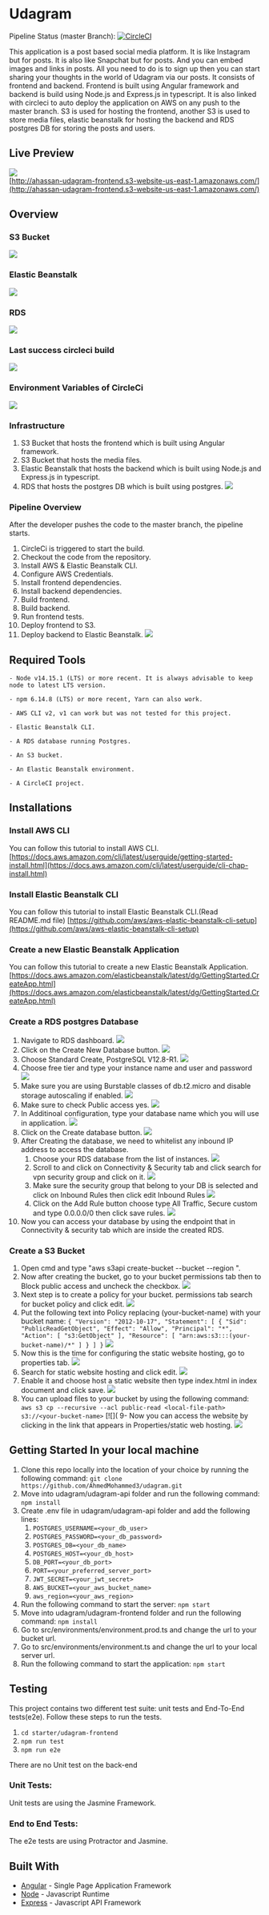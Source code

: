# Udagram

Pipeline Status (master Branch): [![CircleCI](https://circleci.com/gh/AhmedMohammed3/udagram/tree/master.svg?style=shield)](https://circleci.com/gh/AhmedMohammed3/udagram/?branch=master)

This application is a post based social media platform. It is like Instagram but for posts. It is also like Snapchat but for posts. And you can embed images and links in posts. All you need to do is to sign up then you can start sharing your thoughts in the world of Udagram via our posts. It consists of frontend and backend. Frontend is built using Angular framework and backend is build using Node.js and Express.js in typescript. It is also linked with circleci to auto deploy the application on AWS on any push to the master branch. S3 is used for hosting the frontend, another S3 is used to store media files, elastic beanstalk for hosting the backend and RDS postgres DB for storing the posts and users.

## Live Preview

[![](https://github.com/AhmedMohammed3/udagram/blob/master/resources/udagram-front.PNG)](http://ahassan-udagram-frontend.s3-website-us-east-1.amazonaws.com/)<br>
[http://ahassan-udagram-frontend.s3-website-us-east-1.amazonaws.com/](http://ahassan-udagram-frontend.s3-website-us-east-1.amazonaws.com/)<br>

## Overview

### S3 Bucket

[![](https://github.com/AhmedMohammed3/udagram/blob/master/resources/s3-running.PNG)](https://github.com/AhmedMohammed3/udagram/blob/master/resources/s3-running.PNG)<br>

### Elastic Beanstalk

[![](https://github.com/AhmedMohammed3/udagram/blob/master/resources/eb-running.PNG)](https://github.com/AhmedMohammed3/udagram/blob/master/resources/eb-running.PNG)<br>

### RDS

[![](https://github.com/AhmedMohammed3/udagram/blob/master/resources/rds-running.PNG)](https://github.com/AhmedMohammed3/udagram/blob/master/resources/rds-running.PNG)<br>

### Last success circleci build

[![](https://github.com/AhmedMohammed3/udagram/blob/master/resources/circleci-pipeline.PNG)](https://github.com/AhmedMohammed3/udagram/blob/master/resources/circleci-pipeline.PNG)<br>

### Environment Variables of CircleCi

[![](https://github.com/AhmedMohammed3/udagram/blob/master/resources/circleci-envars.PNG)](https://github.com/AhmedMohammed3/udagram/blob/master/resources/circleci-envars.PNG)<br>

### Infrastructure

1. S3 Bucket that hosts the frontend which is built using Angular framework.
2. S3 Bucket that hosts the media files.
3. Elastic Beanstalk that hosts the backend which is built using Node.js and Express.js in typescript.
4. RDS that hosts the postgres DB which is built using postgres.
   [![](https://github.com/AhmedMohammed3/udagram/blob/master/resources/infrastructure.png)](https://github.com/AhmedMohammed3/udagram/blob/master/resources/infrastructure.png)<br>

### Pipeline Overview

After the developer pushes the code to the master branch, the pipeline starts.

1. CircleCi is triggered to start the build.
2. Checkout the code from the repository.
3. Install AWS & Elastic Beanstalk CLI.
4. Configure AWS Credentials.
5. Install frontend dependencies.
6. Install backend dependencies.
7. Build frontend.
8. Build backend.
9. Run frontend tests.
10. Deploy frontend to S3.
11. Deploy backend to Elastic Beanstalk.
    [![](https://github.com/AhmedMohammed3/udagram/blob/master/resources/aws-pipeline.png)](https://github.com/AhmedMohammed3/udagram/blob/master/resources/aws-pipeline.png)<br>

## Required Tools

```
- Node v14.15.1 (LTS) or more recent. It is always advisable to keep node to latest LTS version.

- npm 6.14.8 (LTS) or more recent, Yarn can also work.

- AWS CLI v2, v1 can work but was not tested for this project.

- Elastic Beanstalk CLI.

- A RDS database running Postgres.

- An S3 bucket.

- An Elastic Beanstalk environment.

- A CircleCI project.

```

## Installations

### Install AWS CLI

You can follow this tutorial to install AWS CLI.
[https://docs.aws.amazon.com/cli/latest/userguide/getting-started-install.html](https://docs.aws.amazon.com/cli/latest/userguide/cli-chap-install.html)<br>

### Install Elastic Beanstalk CLI

You can follow this tutorial to install Elastic Beanstalk CLI.(Read README.md file)
[https://github.com/aws/aws-elastic-beanstalk-cli-setup](https://github.com/aws/aws-elastic-beanstalk-cli-setup)<br>

### Create a new Elastic Beanstalk Application

You can follow this tutorial to create a new Elastic Beanstalk Application.
[https://docs.aws.amazon.com/elasticbeanstalk/latest/dg/GettingStarted.CreateApp.html](https://docs.aws.amazon.com/elasticbeanstalk/latest/dg/GettingStarted.CreateApp.html)<br>

### Create a RDS postgres Database

1. Navigate to RDS dashboard.
   [![](https://github.com/AhmedMohammed3/udagram/blob/master/resources/rds-1.png)](https://github.com/AhmedMohammed3/udagram/blob/master/resources/rds-1.png)<br>
2. Click on the Create New Database button.
   [![](https://github.com/AhmedMohammed3/udagram/blob/master/resources/rds-2.png)](https://github.com/AhmedMohammed3/udagram/blob/master/resources/rds-2.png)<br>
3. Choose Standard Create, PostgreSQL V12.8-R1.
   [![](https://github.com/AhmedMohammed3/udagram/blob/master/resources/rds-3.png)](https://github.com/AhmedMohammed3/udagram/blob/master/resources/rds-3.png)<br>
4. Choose free tier and type your instance name and user and password
   [![](https://github.com/AhmedMohammed3/udagram/blob/master/resources/rds-4.png)](https://github.com/AhmedMohammed3/udagram/blob/master/resources/rds-4.png)<br>
5. Make sure you are using Burstable classes of db.t2.micro and disable storage autoscaling if enabled.
   [![](https://github.com/AhmedMohammed3/udagram/blob/master/resources/rds-5.png)](https://github.com/AhmedMohammed3/udagram/blob/master/resources/rds-5.png)<br>
6. Make sure to check Public access yes.
   [![](https://github.com/AhmedMohammed3/udagram/blob/master/resources/rds-6.png)](https://github.com/AhmedMohammed3/udagram/blob/master/resources/rds-6.png)<br>
7. In Additinoal configuration, type your database name which you will use in application.
   [![](https://github.com/AhmedMohammed3/udagram/blob/master/resources/rds-7.png)](https://github.com/AhmedMohammed3/udagram/blob/master/resources/rds-7.png)<br>
8. Click on the Create database button.
   [![](https://github.com/AhmedMohammed3/udagram/blob/master/resources/rds-8.png)](https://github.com/AhmedMohammed3/udagram/blob/master/resources/rds-8.png)<br>
9. After Creating the database, we need to whitelist any inbound IP address to access the database.
   1. Choose your RDS database from the list of instances.
      [![](https://github.com/AhmedMohammed3/udagram/blob/master/resources/rds-9.png)](https://github.com/AhmedMohammed3/udagram/blob/master/resources/rds-9.png)<br>
   2. Scroll to and click on Connectivity & Security tab and click search for vpn security group and click on it.
      [![](https://github.com/AhmedMohammed3/udagram/blob/master/resources/rds-10.png)](https://github.com/AhmedMohammed3/udagram/blob/master/resources/rds-10.png)<br>
   3. Make sure the security group that belong to your DB is selected and click on Inbound Rules then click edit Inbound Rules
      [![](https://github.com/AhmedMohammed3/udagram/blob/master/resources/rds-11.png)](https://github.com/AhmedMohammed3/udagram/blob/master/resources/rds-11.png)<br>
   4. Click on the Add Rule button choose type All Traffic, Secure custom and type 0.0.0.0/0 then click save rules.
      [![](https://github.com/AhmedMohammed3/udagram/blob/master/resources/rds-12.png)](https://github.com/AhmedMohammed3/udagram/blob/master/resources/rds-12.png)<br>
10. Now you can access your database by using the endpoint that in Connectivity & security tab which are inside the created RDS.

### Create a S3 Bucket

1. Open cmd and type "aws s3api create-bucket --bucket <your-bucket-name> --region <your-region>".
2. Now after creating the bucket, go to your bucket permissions tab then to Block public access and uncheck the checkbox.
   [![](https://github.com/AhmedMohammed3/udagram/blob/master/resources/s3-1.png)](https://github.com/AhmedMohammed3/udagram/blob/master/resources/s3-1.png)
3. Next step is to create a policy for your bucket. permissions tab search for bucket policy and click edit.
   [![](https://github.com/AhmedMohammed3/udagram/blob/master/resources/s3-2.png)](https://github.com/AhmedMohammed3/udagram/blob/master/resources/s3-2.png)
4. Put the following text into Policy replacing (your-bucket-name) with your bucket name:
   `{ "Version": "2012-10-17", "Statement": [ { "Sid": "PublicReadGetObject", "Effect": "Allow", "Principal": "*", "Action": [ "s3:GetObject" ], "Resource": [ "arn:aws:s3:::(your-bucket-name)/*" ] } ] }`
   [![](https://github.com/AhmedMohammed3/udagram/blob/master/resources/s3-3.png)](https://github.com/AhmedMohammed3/udagram/blob/master/resources/s3-3.png)
5. Now this is the time for configuring the static website hosting, go to properties tab.
   [![](https://github.com/AhmedMohammed3/udagram/blob/master/resources/s3-4.png)](https://github.com/AhmedMohammed3/udagram/blob/master/resources/s3-4.png)
6. Search for static website hosting and click edit.
   [![](https://github.com/AhmedMohammed3/udagram/blob/master/resources/s3-5.png)](https://github.com/AhmedMohammed3/udagram/blob/master/resources/s3-5.png)
7. Enable it and choose host a static website then type index.html in index document and click save.
   [![](https://github.com/AhmedMohammed3/udagram/blob/master/resources/s3-6.png)](https://github.com/AhmedMohammed3/udagram/blob/master/resources/s3-6.png)
8. You can upload files to your bucket by using the following command:
   `aws s3 cp --recursive --acl public-read <local-file-path> s3://<your-bucket-name>`
   [![](
   9- Now you can access the website by clicking in the link that appears in Properties/static web hosting.
   [![](https://github.com/AhmedMohammed3/udagram/blob/master/resources/s3-7.png)](https://github.com/AhmedMohammed3/udagram/blob/master/resources/s3-7.png)

## Getting Started In your local machine

1. Clone this repo locally into the location of your choice by running the following command: `git clone https://github.com/AhmedMohammed3/udagram.git`
2. Move into udagram/udagram-api folder and run the following command: `npm install`
3. Create .env file in udagram/udagram-api folder and add the following lines:
   1. `POSTGRES_USERNAME=<your_db_user>`
   2. `POSTGRES_PASSWORD=<your_db_password>`
   3. `POSTGRES_DB=<your_db_name>`
   4. `POSTGRES_HOST=<your_db_host>`
   5. `DB_PORT=<your_db_port>`
   6. `PORT=<your_preferred_server_port>`
   7. `JWT_SECRET=<your_jwt_secret>`
   8. `AWS_BUCKET=<your_aws_bucket_name>`
   9. `aws_region=<your_aws_region>`
4. Run the following command to start the server: `npm start`
5. Move into udagram/udagram-frontend folder and run the following command: `npm install`
6. Go to src/environments/environment.prod.ts and change the url to your bucket url.
7. Go to src/environments/environment.ts and change the url to your local server url.
8. Run the following command to start the application: `npm start`

## Testing

This project contains two different test suite: unit tests and End-To-End tests(e2e). Follow these steps to run the tests.

1. `cd starter/udagram-frontend`
1. `npm run test`
1. `npm run e2e`

There are no Unit test on the back-end

### Unit Tests:

Unit tests are using the Jasmine Framework.

### End to End Tests:

The e2e tests are using Protractor and Jasmine.

## Built With

- [Angular](https://angular.io/) - Single Page Application Framework
- [Node](https://nodejs.org) - Javascript Runtime
- [Express](https://expressjs.com/) - Javascript API Framework
